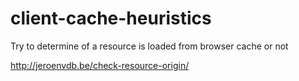 # client-cache-heuristics
Try to determine of a resource is loaded from browser cache or not

http://jeroenvdb.be/check-resource-origin/
